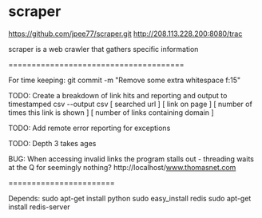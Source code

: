 scraper
=======

https://github.com/jpee77/scraper.git
http://208.113.228.200:8080/trac

scraper is a web crawler that gathers specific information

======================================

For time keeping: git commit -m "Remove some extra whitespace f:15"

TODO: Create a breakdown of link hits and reporting and output to timestamped csv
  --output csv   [ searched url ] [ link on page ] [ number of times this link is shown  ] [ number of links containing domain ]

TODO: Add remote error reporting for exceptions

TODO: Depth 3 takes ages

BUG: When accessing invalid links the program stalls out - threading waits at the Q for seemingly nothing? http://localhost/www.thomasnet.com


=======================

Depends:
sudo apt-get install python
sudo easy_install redis
sudo apt-get install redis-server
